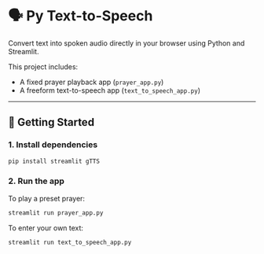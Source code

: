# 🗣️ Py Text-to-Speech

Convert text into spoken audio directly in your browser using Python and Streamlit.

This project includes:
- A fixed prayer playback app (`prayer_app.py`)
- A freeform text-to-speech app (`text_to_speech_app.py`)

---

## 🚀 Getting Started

### 1. Install dependencies

```bash
pip install streamlit gTTS
```

### 2. Run the app

To play a preset prayer:

```bash
streamlit run prayer_app.py
```

To enter your own text:

```bash
streamlit run text_to_speech_app.py
```
